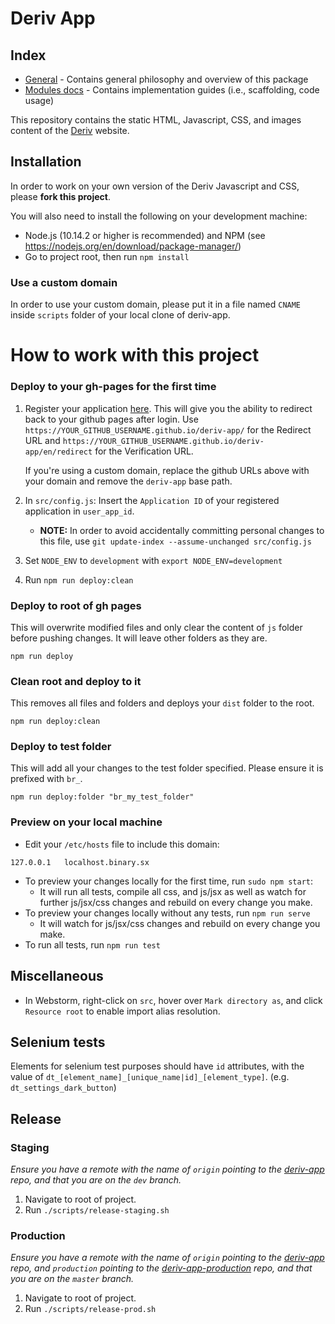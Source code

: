 Deriv App
=============

## Index

- [General](docs/README.md) - Contains general philosophy and overview of this package
- [Modules docs](docs/Modules/README.md) - Contains implementation guides (i.e., scaffolding, code usage)

This repository contains the static HTML, Javascript, CSS, and images content of the [Deriv](http://app.deriv.com) website.

## Installation

In order to work on your own version of the Deriv Javascript and CSS, please **fork this project**.

You will also need to install the following on your development machine:

- Node.js (10.14.2 or higher is recommended) and NPM (see <https://nodejs.org/en/download/package-manager/>)
- Go to project root, then run `npm install`

### Use a custom domain
In order to use your custom domain, please put it in a file named `CNAME` inside `scripts` folder of your local clone of deriv-app.


How to work with this project
=============================

### Deploy to your gh-pages for the first time

1. Register your application [here](https://developers.binary.com/applications/). This will give you the ability to redirect back to your github pages after login.
Use `https://YOUR_GITHUB_USERNAME.github.io/deriv-app/` for the Redirect URL and `https://YOUR_GITHUB_USERNAME.github.io/deriv-app/en/redirect` for the Verification URL.

    If you're using a custom domain, replace the github URLs above with your domain and remove the `deriv-app` base path.

2. In `src/config.js`: Insert the `Application ID` of your registered application in `user_app_id`.
   * **NOTE:** In order to avoid accidentally committing personal changes to this file, use `git update-index --assume-unchanged src/config.js`

3. Set `NODE_ENV` to `development` with `export NODE_ENV=development`

4. Run `npm run deploy:clean`

### Deploy to root of gh pages
This will overwrite modified files and only clear the content of `js` folder before pushing changes. It will leave other folders as they are.
```
npm run deploy
```

### Clean root and deploy to it
This removes all files and folders and deploys your `dist` folder to the root.
```
npm run deploy:clean
```

### Deploy to test folder
This will add all your changes to the test folder specified.
Please ensure it is prefixed with `br_`.
```
npm run deploy:folder "br_my_test_folder"
```

### Preview on your local machine
- Edit your `/etc/hosts` file to include this domain:
```
127.0.0.1   localhost.binary.sx
```
- To preview your changes locally for the first time, run `sudo npm start`:
    - It will run all tests, compile all css, and js/jsx as well as watch for further js/jsx/css changes and rebuild on every change you make.
- To preview your changes locally without any tests, run `npm run serve`
    - It will watch for js/jsx/css changes and rebuild on every change you make.
- To run all tests, run `npm run test`

## Miscellaneous
- In Webstorm, right-click on `src`, hover over `Mark directory as`, and click `Resource root` to enable import alias resolution.  

## Selenium tests
Elements for selenium test purposes should have `id` attributes, with the value of `dt_[element_name]_[unique_name|id]_[element_type]`. (e.g. `dt_settings_dark_button`)

## Release
### Staging
_Ensure you have a remote with the name of `origin` pointing to the [deriv-app](https://github.com/binary-com/deriv-app) repo, and that you are on the `dev` branch._
1. Navigate to root of project.
2. Run `./scripts/release-staging.sh`

### Production
_Ensure you have a remote with the name of `origin` pointing to the [deriv-app](https://github.com/binary-com/deriv-app) repo, and `production` pointing to the [deriv-app-production](https://github.com/binary-com/deriv-app-production) repo, and that you are on the `master` branch._
1. Navigate to root of project.
2. Run `./scripts/release-prod.sh`

